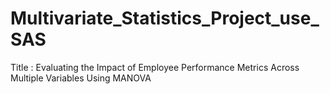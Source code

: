# Multivariate_Statistics_Project_use_SAS
Title : Evaluating the Impact of Employee Performance Metrics Across Multiple Variables Using MANOVA
